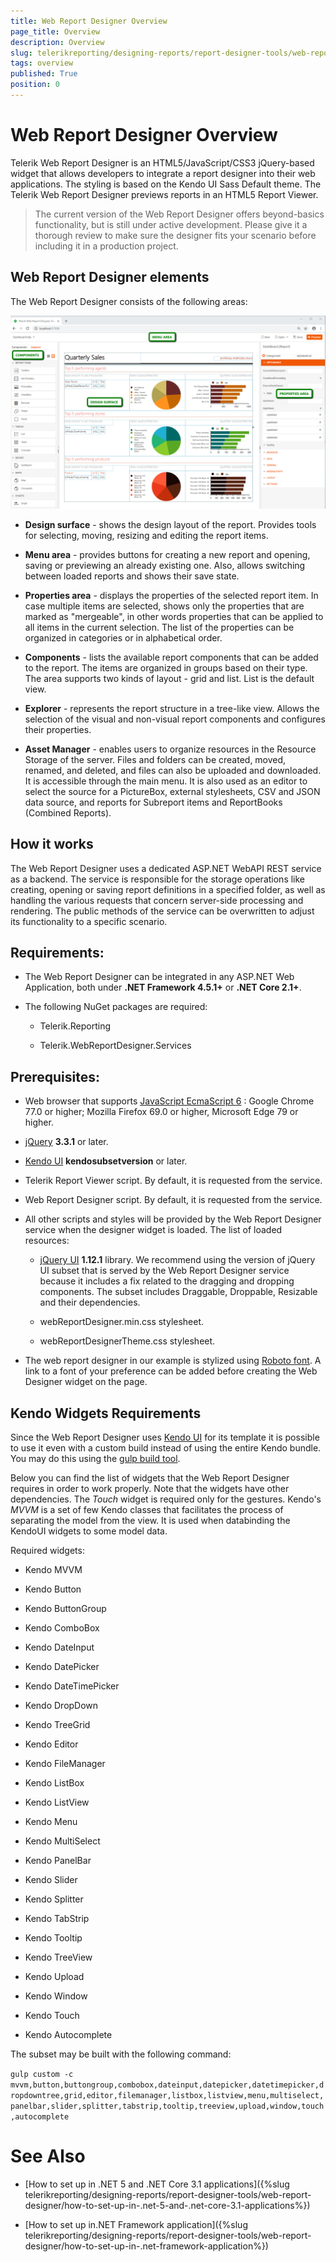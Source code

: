 ```yaml
---
title: Web Report Designer Overview
page_title: Overview 
description: Overview
slug: telerikreporting/designing-reports/report-designer-tools/web-report-designer/overview
tags: overview
published: True
position: 0
---
```


# Web Report Designer Overview

Telerik Web Report Designer is an HTML5/JavaScript/CSS3 jQuery-based widget that allows developers to integrate a report designer into their web applications. The styling is based on the Kendo UI Sass Default theme. The Telerik Web Report Designer previews reports in an HTML5 Report Viewer. 

> The current version of the Web Report Designer offers beyond-basics functionality, but is still under active development. Please give it a thorough review to make sure the designer fits your scenario before including it in a production project. 

## Web Report Designer elements

The Web Report Designer consists of the following areas: 

  ![Web Report Designer With Dashboard Report](images/Designer/web-report-designer-dashboard.png)

* __Design surface__ - shows the design layout of the report. Provides tools for selecting, moving, resizing and editing the report items. 

* __Menu area__ - provides buttons for creating a new report and opening, saving or previewing an already existing one. Also, allows switching between loaded reports and shows their save state. 

* __Properties area__ - displays the properties of the selected report item. In case multiple items are selected, shows only the properties that are marked as "mergeable", in other words properties that can be applied to all items in the current selection. The list of the properties can be organized in categories or in alphabetical order. 

* __Components__ - lists the available report components that can be added to the report. The items are organized in groups based on their type. The area supports two kinds of layout - grid and list. List is the default view. 

* __Explorer__ - represents the report structure in a tree-like view. Allows the selection of the visual and non-visual report components and configures their properties. 

* __Asset Manager__ - enables users to organize resources in the Resource Storage of the server. Files and folders can be created, moved, renamed, and deleted, and files can also be uploaded and downloaded. It is accessible through the main menu. It is also used as an editor to select the source for a PictureBox, external stylesheets, CSV and JSON data source, and reports for Subreport items and ReportBooks (Combined Reports).


## How it works

The Web Report Designer uses a dedicated ASP.NET WebAPI REST service as a backend. The service is responsible for the storage operations like creating, opening or saving report definitions in a specified folder, as well as handling the various requests that concern server-side processing and rendering. The public methods of the service can be overwritten to adjust its functionality to a specific scenario. 

## Requirements:

* The Web Report Designer can be integrated in any ASP.NET Web Application, both under __.NET Framework 4.5.1+__ or __.NET Core 2.1+__. 

* The following NuGet packages are required: 

   + Telerik.Reporting 

   + Telerik.WebReportDesigner.Services 

## Prerequisites:

* Web browser that supports [JavaScript EcmaScript 6](https://es6.io) : Google Chrome 77.0 or higher; Mozilla Firefox 69.0 or higher, Microsoft Edge 79 or higher. 

* [jQuery](http://jquery.com/download/) __3.3.1__ or later. 

* [Kendo UI](http://www.kendoui.com/) __kendosubsetversion__ or later. 

* Telerik Report Viewer script. By default, it is requested from the service. 

* Web Report Designer script. By default, it is requested from the service. 

* All other scripts and styles will be provided by the Web Report Designer service when the designer widget is loaded. The list of loaded resources: 

   +  [jQuery UI](https://jqueryui.com/) __1.12.1__ library. We recommend using the version of jQuery UI subset that is served by the Web Report Designer service because it includes a fix related to the dragging and dropping components. The subset includes Draggable, Droppable, Resizable and their dependencies. 

   + webReportDesigner.min.css stylesheet.

   + webReportDesignerTheme.css stylesheet.

* The web report designer in our example is stylized using [Roboto font](https://fonts.google.com/specimen/Roboto). A link to a font of your preference can be added before creating the Web Designer widget on the page. 

## Kendo Widgets Requirements

Since the Web Report Designer uses [Kendo UI](https://www.telerik.com/kendo-ui) for its template it is possible to use it even with a custom build instead of using the entire Kendo bundle. You may do this using the [gulp build tool](https://docs.telerik.com/kendo-ui/intro/scripts/what-you-need#using-gulp).

Below you can find the list of widgets that the Web Report Designer requires in order to work properly. Note that the widgets have other dependencies. The _Touch_ widget is required only for the gestures. Kendo's _MVVM_ is a set of few Kendo classes that facilitates the process of separating the model from the view. It is used when databinding the KendoUI widgets to some model data. 

Required widgets:

* Kendo MVVM

* Kendo Button

* Kendo ButtonGroup

* Kendo ComboBox

* Kendo DateInput

* Kendo DatePicker

* Kendo DateTimePicker

* Kendo DropDown

* Kendo TreeGrid

* Kendo Editor

* Kendo FileManager

* Kendo ListBox

* Kendo ListView

* Kendo Menu

* Kendo MultiSelect

* Kendo PanelBar

* Kendo Slider

* Kendo Splitter

* Kendo TabStrip

* Kendo Tooltip

* Kendo TreeView

* Kendo Upload

* Kendo Window

* Kendo Touch

* Kendo Autocomplete

The subset may be built with the following command:

`gulp custom -c mvvm,button,buttongroup,combobox,dateinput,datepicker,datetimepicker,dropdowntree,grid,editor,filemanager,listbox,listview,menu,multiselect,panelbar,slider,splitter,tabstrip,tooltip,treeview,upload,window,touch,autocomplete`


# See Also

* [How to set up in .NET 5 and .NET Core 3.1 applications]({%slug telerikreporting/designing-reports/report-designer-tools/web-report-designer/how-to-set-up-in-.net-5-and-.net-core-3.1-applications%})

* [How to set up in.NET Framework application]({%slug telerikreporting/designing-reports/report-designer-tools/web-report-designer/how-to-set-up-in-.net-framework-application%})
